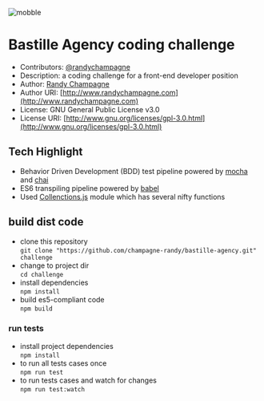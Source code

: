 ![mobble](http://cloud.scott.ee/images/mobble.png)

# Bastille Agency coding challenge

* Contributors: [@randychampagne](http://twitter.com/randychampagne)
* Description: a coding challenge for a front-end developer position
* Author: [Randy Champagne](http://www.randychampagne.com)
* Author URI: [http://www.randychampagne.com](http://www.randychampagne.com)
* License: GNU General Public License v3.0
* License URI: [http://www.gnu.org/licenses/gpl-3.0.html](http://www.gnu.org/licenses/gpl-3.0.html)





## Tech Highlight

* Behavior Driven Development (BDD) test pipeline powered by [mocha](https://mochajs.org/) and [chai](http://chaijs.com/)
* ES6 transpiling pipeline powered by [babel](https://babeljs.io/)
* Used [Collenctions.js](http://www.collectionsjs.com/) module which has several nifty functions





## build dist code

* clone this repository <br>
```git clone "https://github.com/champagne-randy/bastille-agency.git" challenge```
* change to project dir <br>
```cd challenge```
* install dependencies <br>
```npm install```
* build es5-compliant code <br>
```npm build```





### run tests

* install project dependencies <br>
```npm install```
* to run all tests cases once <br>
```npm run test```
* to run tests cases and watch for changes <br>
```npm run test:watch```




